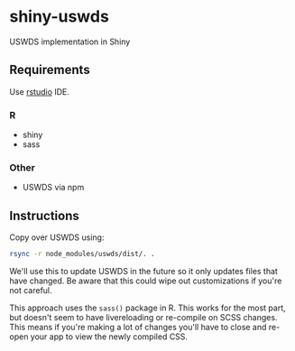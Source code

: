 # shiny-uswds
USWDS implementation in Shiny

## Requirements
Use [rstudio](https://rstudio.com/) IDE.

### R
- shiny
- sass

### Other
- USWDS via npm

## Instructions
Copy over USWDS using:

```bash
rsync -r node_modules/uswds/dist/. .
```

We'll use this to update USWDS in the future so it only updates files that
have changed. Be aware that this could wipe out customizations if you're not careful.

This approach uses the `sass()` package in R. This works for the most part, but
doesn't seem to have livereloading or re-compile on SCSS changes. This means if
you're making a lot of changes you'll have to close and re-open your app to view
the newly compiled CSS.

